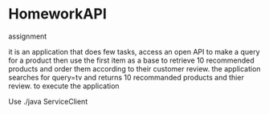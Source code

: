 # HomeworkAPI
assignment

it is an application that does few tasks, access an open API to make a query for a product
then use the first item as a base to retrieve 10 recommended products and order them according
to their customer review. the application searches for query=tv and returns 10 recommanded 
products and thier review. to execute the application

Use ./java ServiceClient

